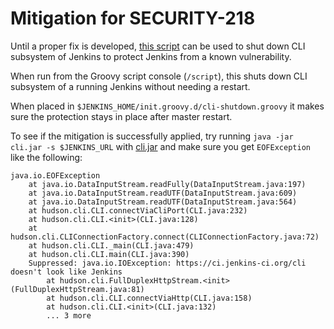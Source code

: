 # Mitigation for SECURITY-218

Until a proper fix is developed, [this script](cli-shutdown.groovy) can be used to shut down CLI subsystem of Jenkins to protect Jenkins from a known vulnerability.

When run from the Groovy script console (`/script`), this shuts down CLI subsystem of a running Jenkins without needing a restart.

When placed in `$JENKINS_HOME/init.groovy.d/cli-shutdown.groovy` it makes sure the protection stays in place after master restart.

To see if the mitigation is successfully applied, try running `java -jar cli.jar -s $JENKINS_URL` with [cli.jar](http://repo.jenkins-ci.org/releases/org/jenkins-ci/main/cli/1.636/cli-1.636-jar-with-dependencies.jar) and make sure you get `EOFException` like the following:

```
java.io.EOFException
	at java.io.DataInputStream.readFully(DataInputStream.java:197)
	at java.io.DataInputStream.readUTF(DataInputStream.java:609)
	at java.io.DataInputStream.readUTF(DataInputStream.java:564)
	at hudson.cli.CLI.connectViaCliPort(CLI.java:232)
	at hudson.cli.CLI.<init>(CLI.java:128)
	at hudson.cli.CLIConnectionFactory.connect(CLIConnectionFactory.java:72)
	at hudson.cli.CLI._main(CLI.java:479)
	at hudson.cli.CLI.main(CLI.java:390)
	Suppressed: java.io.IOException: https://ci.jenkins-ci.org/cli doesn't look like Jenkins
		at hudson.cli.FullDuplexHttpStream.<init>(FullDuplexHttpStream.java:81)
		at hudson.cli.CLI.connectViaHttp(CLI.java:158)
		at hudson.cli.CLI.<init>(CLI.java:132)
		... 3 more
```
